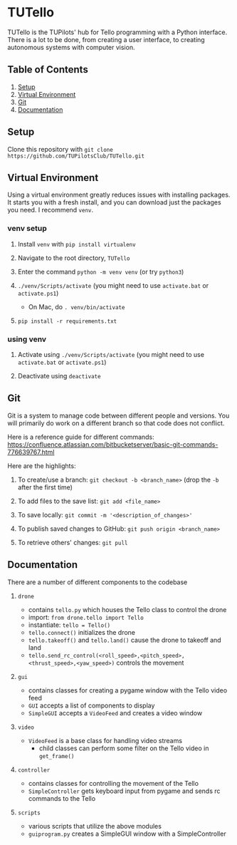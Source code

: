 # TUTello

TUTello is the TUPilots' hub for Tello programming with a Python interface. There is a lot to be done, from creating a user interface, to creating autonomous systems with computer vision.

## Table of Contents
1. [Setup](#setup)
2. [Virtual Environment](#virtualenvironment)
3. [Git](#git)
4. [Documentation](#documentation)

## Setup

Clone this repository with `git clone https://github.com/TUPilotsClub/TUTello.git`

## Virtual Environment

Using a virtual environment greatly reduces issues with installing packages. It starts you with a fresh install, and you can download just the packages you need. I recommend `venv`.

### venv setup

1. Install `venv` with `pip install virtualenv`

2. Navigate to the root directory, `TUTello`

3. Enter the command `python -m venv venv` (or try `python3`)

4. `./venv/Scripts/activate` (you might need to use `activate.bat` or `activate.ps1`)

   - On Mac, do `. venv/bin/activate`

5. `pip install -r requirements.txt`

### using venv

1. Activate using `./venv/Scripts/activate` (you might need to use `activate.bat` or `activate.ps1`)

2. Deactivate using `deactivate`

## Git

Git is a system to manage code between different people and versions. You will primarily do work on a different branch so that code does not conflict.

Here is a reference guide for different commands: https://confluence.atlassian.com/bitbucketserver/basic-git-commands-776639767.html

Here are the highlights:

1. To create/use a branch: `git checkout -b <branch_name>` (drop the `-b` after the first time)

2. To add files to the save list: `git add <file_name>`

3. To save locally: `git commit -m '<description_of_changes>'`

4. To publish saved changes to GitHub: `git push origin <branch_name>`

5. To retrieve others' changes: `git pull`

## Documentation

There are a number of different components to the codebase

1. `drone`
   - contains `tello.py` which houses the Tello class to control the drone
   - import: `from drone.tello import Tello`
   - instantiate: `tello = Tello()`
   - `tello.connect()` initializes the drone
   - `tello.takeoff()` and `tello.land()` cause the drone to takeoff and land
   - `tello.send_rc_control(<roll_speed>,<pitch_speed>,<thrust_speed>,<yaw_speed>)` controls the movement

2. `gui`
   - contains classes for creating a pygame window with the Tello video feed
   - `GUI` accepts a list of components to display
   - `SimpleGUI` accepts a `VideoFeed` and creates a video window
   
2. `video`
   - `VideoFeed` is a base class for handling video streams
      - child classes can perform some filter on the Tello video in `get_frame()`

3. `controller`
   - contains classes for controlling the movement of the Tello
   - `SimpleController` gets keyboard input from pygame and sends rc commands to the Tello
   
4. `scripts`
   - various scripts that utilize the above modules
   - `guiprogram.py` creates a SimpleGUI window with a SimpleController